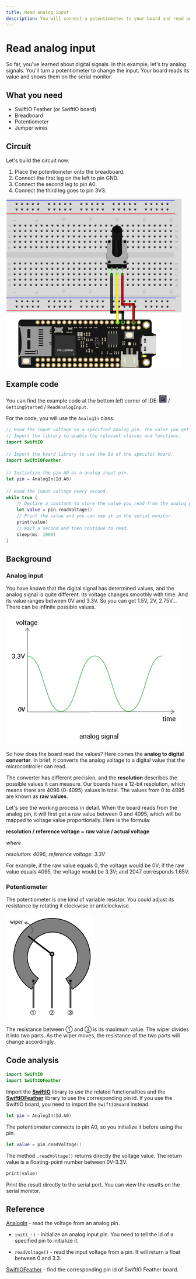 ```yaml
---
title: Read analog input
description: You will connect a potentiometer to your board and read analog input values. Then you view them on the serial monitor.
---
```


# Read analog input

So far, you've learned about digital signals. In this example, let's try analog signals. You'll turn a potentiometer to change the input. Your board reads its value and shows them on the serial monitor.


## What you need

- SwiftIO Feather (or SwiftIO board)
- Breadboard
- Potentiometer
- Jumper wires

## Circuit

Let's build the circuit now.

1. Place the potentiometer onto the breadboard.
2. Connect the first leg on the left to pin GND.
3. Connect the second leg to pin A0.
4. Connect the third leg goes to pin 3V3.

![](img/readAnalogInput.png)

## Example code

You can find the example code at the bottom left corner of IDE: ![](img/example.png) / `GettingStarted` / `ReadAnalogInput`.

For the code, you will use the `AnalogIn` class.

```swift
// Read the input voltage on a specified analog pin. The value you get will be a decimal between 0.0 and 3.3.
// Import the library to enable the relevant classes and functions.
import SwiftIO

// Import the board library to use the Id of the specific board.
import SwiftIOFeather

// Initialize the pin A0 as a analog input pin.
let pin = AnalogIn(Id.A0)

// Read the input voltage every second.
while true {
    // Declare a constant to store the value you read from the analog pin.
    let value = pin.readVoltage()
    // Print the value and you can see it in the serial monitor.
    print(value)
    // Wait a second and then continue to read.
    sleep(ms: 1000)
}
```


## Background

### Analog input


You have known that the digital signal has determined values, and the analog signal is quite different. Its voltage changes smoothly with time. And its value ranges between 0V and 3.3V. So you can get 1.5V, 2V, 2.75V... There can be infinite possible values.

![](img/analogSignal.png)

So how does the board read the values? Here comes the **analog to digital converter**. In brief, it converts the analog voltage to a digital value that the microcontroller can read. 

The converter has different precision, and the **resolution** describes the possible values it can measure. Our boards have a 12-bit resolution, which means there are 4096 (0-4095) values in total. The values from 0 to 4095 are known as **raw values**.

Let's see the working process in detail. When the board reads from the analog pin, it will first get a raw value between 0 and 4095, which will be mapped to voltage value proportionally. Here is the formula:

**resolution / reference voltage = raw value / actual voltage**

_where_

_resolution: 4096; reference voltage: 3.3V_

For example, if the raw value equals 0, the voltage would be 0V; if the raw value equals 4095, the voltage would be 3.3V; and 2047 corresponds 1.65V.

### Potentiometer

The potentiometer is one kind of variable resistor. You could adjust its resistance by rotating it clockwise or anticlockwise.

![](img/potentiometer.png)

The resistance between ① and ③ is its maximum value. The wiper divides it into two parts. As the wiper moves, the resistance of the two parts will change accordingly.

## Code analysis

```swift
import SwiftIO
import SwiftIOFeather
```
Import the [**SwiftIO**](https://swiftioapi.madmachine.io/) library to use the related functionalities and the [**SwiftIOFeather**](https://github.com/madmachineio/MadBoards/blob/main/Sources/SwiftIOFeather/Id.swift) library to use the corresponding pin id. If you use the SwiftIO board, you need to import the `SwiftIOBoard` instead.

```swift
let pin = AnalogIn(Id.A0)
```
The potentiometer connects to pin A0, so you initialize it before using the pin.

```swift
let value = pin.readVoltage()
```
The method `.readVoltage()` returns directly the voltage value. The return value is a floating-point number between 0V-3.3V. 

``` swift
print(value)
```

Print the result directly to the serial port. You can view the results on the serial monitor.


## Reference

[AnalogIn](https://swiftioapi.madmachine.io/Classes/AnalogIn.html) - read the voltage from an analog pin.

- `init(_:)` - initialize an analog input pin. You need to tell the id of a specified pin to initialize it.

- `readVoltage()` - read the input voltage from a pin. It will return a float between 0 and 3.3.

[SwiftIOFeather](https://github.com/madmachineio/MadBoards/blob/main/Sources/SwiftIOFeather/Id.swift) - find the corresponding pin id of SwiftIO Feather board.